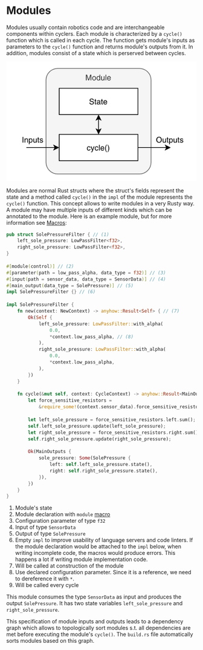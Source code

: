 # Modules

Modules usually contain robotics code and are interchangeable components within cyclers.
Each module is characterized by a `cycle()` function which is called in each cycle.
The function gets module's inputs as parameters to the `cycle()` function and returns module's outputs from it.
In addition, modules consist of a state which is perserved between cycles.

![module](./module.drawio.png)

Modules are normal Rust structs where the struct's fields represent the state and a method called `cycle()` in the `impl` of the module represents the `cycle()` function.
This concept allows to write modules in a very Rusty way.
A module may have multiple inputs of different kinds which can be annotated to the module.
Here is an example module, but for more information see [Macros](./macros.md):

```rust
pub struct SolePressureFilter { // (1)
    left_sole_pressure: LowPassFilter<f32>,
    right_sole_pressure: LowPassFilter<f32>,
}

#[module(control)] // (2)
#[parameter(path = low_pass_alpha, data_type = f32)] // (3)
#[input(path = sensor_data, data_type = SensorData)] // (4)
#[main_output(data_type = SolePressure)] // (5)
impl SolePressureFilter {} // (6)

impl SolePressureFilter {
    fn new(context: NewContext) -> anyhow::Result<Self> { // (7)
        Ok(Self {
            left_sole_pressure: LowPassFilter::with_alpha(
                0.0,
                *context.low_pass_alpha, // (8)
            ),
            right_sole_pressure: LowPassFilter::with_alpha(
                0.0,
                *context.low_pass_alpha,
            ),
        })
    }

    fn cycle(&mut self, context: CycleContext) -> anyhow::Result<MainOutputs> { // (9)
        let force_sensitive_resistors =
            &require_some!(context.sensor_data).force_sensitive_resistors;

        let left_sole_pressure = force_sensitive_resistors.left.sum();
        self.left_sole_pressure.update(left_sole_pressure);
        let right_sole_pressure = force_sensitive_resistors.right.sum();
        self.right_sole_pressure.update(right_sole_pressure);

        Ok(MainOutputs {
            sole_pressure: Some(SolePressure {
                left: self.left_sole_pressure.state(),
                right: self.right_sole_pressure.state(),
            }),
        })
    }
}
```

1. Module's state
2. Module declaration with `module` [macro](./macros.md)
3. Configuration parameter of type `f32`
4. Input of type `SensorData`
5. Output of type `SolePressure`
6. Empty `impl` to improve usability of language servers and code linters. If the module declaration would be attached to the `impl` below, when writing incomplete code, the macros would produce errors. This happens a lot if writing module implementation code.
7. Will be called at construction of the module
8. Use declared configuration parameter. Since it is a reference, we need to dereference it with `*`.
9. Will be called every cycle

This module consumes the type `SensorData` as input and produces the output `SolePressure`.
It has two state variables `left_sole_pressure` and `right_sole_pressure`.

This specification of module inputs and outputs leads to a dependency graph which allows to topologically sort modules s.t. all dependencies are met before executing the module's `cycle()`.
The `build.rs` file automatically sorts modules based on this graph.

